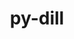 ---
title: "py-dill"
layout: cache
categories: [package, develop]
meta: {"versions": ["0.3.4", "0.3.5.1", "0.3.6"], "compilers": ["gcc@=11.1.0", "gcc@=11.3.0", "gcc@=7.3.1", "gcc@=7.5.0", "oneapi@=2023.1.0", "oneapi@=2023.2.0"], "oss": ["amzn2", "ubuntu18.04", "ubuntu20.04", "ubuntu22.04"], "platforms": ["linux"], "targets": ["ivybridge", "ppc64le", "x86_64", "x86_64_v3"], "stacks": ["e4s", "e4s-oneapi", "e4s-power", "ml-linux-x86_64-cpu", "ml-linux-x86_64-cuda", "ml-linux-x86_64-rocm", "radiuss", "root"], "num_specs": 77, "num_specs_by_stack": {"root": 77, "radiuss": 55, "e4s-power": 4, "e4s-oneapi": 3, "e4s": 3, "ml-linux-x86_64-rocm": 4, "ml-linux-x86_64-cpu": 4, "ml-linux-x86_64-cuda": 4}}
spec_details: [{"hash": "62rhwu23genu7sp2juwwgvnhuekmaysp", "compiler": "gcc@=7.3.1", "versions": ["0.3.6"], "os": "amzn2", "platform": "linux", "target": "ivybridge", "variants": ["build_system=python_pip", "patches=daf79b1"], "stacks": ["root"], "size": "-", "tarball": "https://binaries.spack.io/develop/build_cache/linux-amzn2-ivybridge/gcc-7.3.1/py-dill-0.3.6/linux-amzn2-ivybridge-gcc-7.3.1-py-dill-0.3.6-62rhwu23genu7sp2juwwgvnhuekmaysp.spack"}, {"hash": "aj5v4fn3g7psaanstn3f3qmb3wicir3v", "compiler": "gcc@=7.3.1", "versions": ["0.3.5.1"], "os": "amzn2", "platform": "linux", "target": "ivybridge", "variants": ["build_system=python_pip"], "stacks": ["root"], "size": "-", "tarball": "https://binaries.spack.io/develop/build_cache/linux-amzn2-ivybridge/gcc-7.3.1/py-dill-0.3.5.1/linux-amzn2-ivybridge-gcc-7.3.1-py-dill-0.3.5.1-aj5v4fn3g7psaanstn3f3qmb3wicir3v.spack"}, {"hash": "2wmc6qzfvacgagz5llhxbstvrlx4kdoc", "compiler": "gcc@=7.3.1", "versions": ["0.3.5.1"], "os": "amzn2", "platform": "linux", "target": "x86_64_v3", "variants": ["build_system=python_pip"], "stacks": ["root"], "size": "-", "tarball": "https://binaries.spack.io/develop/build_cache/linux-amzn2-x86_64_v3/gcc-7.3.1/py-dill-0.3.5.1/linux-amzn2-x86_64_v3-gcc-7.3.1-py-dill-0.3.5.1-2wmc6qzfvacgagz5llhxbstvrlx4kdoc.spack"}, {"hash": "epcavkmvicwwympqxd5n5lvyktn5q5lv", "compiler": "gcc@=7.3.1", "versions": ["0.3.5.1"], "os": "amzn2", "platform": "linux", "target": "x86_64_v3", "variants": [], "stacks": ["root"], "size": "-", "tarball": "https://binaries.spack.io/develop/build_cache/linux-amzn2-x86_64_v3/gcc-7.3.1/py-dill-0.3.5.1/linux-amzn2-x86_64_v3-gcc-7.3.1-py-dill-0.3.5.1-epcavkmvicwwympqxd5n5lvyktn5q5lv.spack"}, {"hash": "lzehr3dd7d4iyeyniwsssprzpul7xvnj", "compiler": "gcc@=7.3.1", "versions": ["0.3.5.1"], "os": "amzn2", "platform": "linux", "target": "x86_64_v3", "variants": ["build_system=python_pip"], "stacks": ["root"], "size": "-", "tarball": "https://binaries.spack.io/develop/build_cache/linux-amzn2-x86_64_v3/gcc-7.3.1/py-dill-0.3.5.1/linux-amzn2-x86_64_v3-gcc-7.3.1-py-dill-0.3.5.1-lzehr3dd7d4iyeyniwsssprzpul7xvnj.spack"}, {"hash": "vz7cj2itba643fgwpih3dulga4zlso3f", "compiler": "gcc@=7.3.1", "versions": ["0.3.5.1"], "os": "amzn2", "platform": "linux", "target": "x86_64_v3", "variants": [], "stacks": ["root"], "size": "-", "tarball": "https://binaries.spack.io/develop/build_cache/linux-amzn2-x86_64_v3/gcc-7.3.1/py-dill-0.3.5.1/linux-amzn2-x86_64_v3-gcc-7.3.1-py-dill-0.3.5.1-vz7cj2itba643fgwpih3dulga4zlso3f.spack"}, {"hash": "77jlgzy3vbyn3u4xvqyzqzqqjjk53dky", "compiler": "gcc@=7.3.1", "versions": ["0.3.5.1"], "os": "amzn2", "platform": "linux", "target": "x86_64_v3", "variants": ["build_system=python_pip"], "stacks": ["root"], "size": "-", "tarball": "https://binaries.spack.io/develop/build_cache/linux-amzn2-x86_64_v3/gcc-7.3.1/py-dill-0.3.5.1/linux-amzn2-x86_64_v3-gcc-7.3.1-py-dill-0.3.5.1-77jlgzy3vbyn3u4xvqyzqzqqjjk53dky.spack"}, {"hash": "4piityz3xdivebp46c7buxi66gx5ha3n", "compiler": "gcc@=7.3.1", "versions": ["0.3.5.1"], "os": "amzn2", "platform": "linux", "target": "x86_64_v3", "variants": ["build_system=python_pip"], "stacks": ["root"], "size": "-", "tarball": "https://binaries.spack.io/develop/build_cache/linux-amzn2-x86_64_v3/gcc-7.3.1/py-dill-0.3.5.1/linux-amzn2-x86_64_v3-gcc-7.3.1-py-dill-0.3.5.1-4piityz3xdivebp46c7buxi66gx5ha3n.spack"}, {"hash": "q5cwm4khiht4qx6xptqt2bsamhpj6eph", "compiler": "gcc@=7.5.0", "versions": ["0.3.4"], "os": "ubuntu18.04", "platform": "linux", "target": "x86_64", "variants": [], "stacks": ["root", "radiuss"], "size": "-", "tarball": "https://binaries.spack.io/develop/build_cache/linux-ubuntu18.04-x86_64/gcc-7.5.0/py-dill-0.3.4/linux-ubuntu18.04-x86_64-gcc-7.5.0-py-dill-0.3.4-q5cwm4khiht4qx6xptqt2bsamhpj6eph.spack"}, {"hash": "j6wybuehcvc3ln6ykaqpdtlb5trdnbjl", "compiler": "gcc@=7.5.0", "versions": ["0.3.4"], "os": "ubuntu18.04", "platform": "linux", "target": "x86_64", "variants": [], "stacks": ["root", "radiuss"], "size": "-", "tarball": "https://binaries.spack.io/develop/build_cache/linux-ubuntu18.04-x86_64/gcc-7.5.0/py-dill-0.3.4/linux-ubuntu18.04-x86_64-gcc-7.5.0-py-dill-0.3.4-j6wybuehcvc3ln6ykaqpdtlb5trdnbjl.spack"}, {"hash": "3sxjdcsufav2wcntc3zk34cg756jyunm", "compiler": "gcc@=7.5.0", "versions": ["0.3.4"], "os": "ubuntu18.04", "platform": "linux", "target": "x86_64", "variants": [], "stacks": ["root", "radiuss"], "size": "-", "tarball": "https://binaries.spack.io/develop/build_cache/linux-ubuntu18.04-x86_64/gcc-7.5.0/py-dill-0.3.4/linux-ubuntu18.04-x86_64-gcc-7.5.0-py-dill-0.3.4-3sxjdcsufav2wcntc3zk34cg756jyunm.spack"}, {"hash": "ocp4oy2cm2jiewwtncq46svt35tkz4oi", "compiler": "gcc@=7.5.0", "versions": ["0.3.4"], "os": "ubuntu18.04", "platform": "linux", "target": "x86_64", "variants": [], "stacks": ["root", "radiuss"], "size": "-", "tarball": "https://binaries.spack.io/develop/build_cache/linux-ubuntu18.04-x86_64/gcc-7.5.0/py-dill-0.3.4/linux-ubuntu18.04-x86_64-gcc-7.5.0-py-dill-0.3.4-ocp4oy2cm2jiewwtncq46svt35tkz4oi.spack"}, {"hash": "kkndrbueanucjcz6tsywynsorbprjwhq", "compiler": "gcc@=7.5.0", "versions": ["0.3.4"], "os": "ubuntu18.04", "platform": "linux", "target": "x86_64", "variants": [], "stacks": ["root", "radiuss"], "size": "-", "tarball": "https://binaries.spack.io/develop/build_cache/linux-ubuntu18.04-x86_64/gcc-7.5.0/py-dill-0.3.4/linux-ubuntu18.04-x86_64-gcc-7.5.0-py-dill-0.3.4-kkndrbueanucjcz6tsywynsorbprjwhq.spack"}, {"hash": "3yq7k7a7yclhgtur6d2uzq24gbreyuwt", "compiler": "gcc@=7.5.0", "versions": ["0.3.4"], "os": "ubuntu18.04", "platform": "linux", "target": "x86_64", "variants": [], "stacks": ["root", "radiuss"], "size": "-", "tarball": "https://binaries.spack.io/develop/build_cache/linux-ubuntu18.04-x86_64/gcc-7.5.0/py-dill-0.3.4/linux-ubuntu18.04-x86_64-gcc-7.5.0-py-dill-0.3.4-3yq7k7a7yclhgtur6d2uzq24gbreyuwt.spack"}, {"hash": "kfclel4h2q6mahzit56ine5afb5cerop", "compiler": "gcc@=7.5.0", "versions": ["0.3.4"], "os": "ubuntu18.04", "platform": "linux", "target": "x86_64", "variants": [], "stacks": ["root", "radiuss"], "size": "-", "tarball": "https://binaries.spack.io/develop/build_cache/linux-ubuntu18.04-x86_64/gcc-7.5.0/py-dill-0.3.4/linux-ubuntu18.04-x86_64-gcc-7.5.0-py-dill-0.3.4-kfclel4h2q6mahzit56ine5afb5cerop.spack"}, {"hash": "eg4iwbmhmkwmaflf3s4ugsaa5peh4nho", "compiler": "gcc@=7.5.0", "versions": ["0.3.4"], "os": "ubuntu18.04", "platform": "linux", "target": "x86_64", "variants": [], "stacks": ["root", "radiuss"], "size": "-", "tarball": "https://binaries.spack.io/develop/build_cache/linux-ubuntu18.04-x86_64/gcc-7.5.0/py-dill-0.3.4/linux-ubuntu18.04-x86_64-gcc-7.5.0-py-dill-0.3.4-eg4iwbmhmkwmaflf3s4ugsaa5peh4nho.spack"}, {"hash": "sgcunklt3m45krasflk44bmuzo3hojr5", "compiler": "gcc@=7.5.0", "versions": ["0.3.4"], "os": "ubuntu18.04", "platform": "linux", "target": "x86_64", "variants": [], "stacks": ["root", "radiuss"], "size": "-", "tarball": "https://binaries.spack.io/develop/build_cache/linux-ubuntu18.04-x86_64/gcc-7.5.0/py-dill-0.3.4/linux-ubuntu18.04-x86_64-gcc-7.5.0-py-dill-0.3.4-sgcunklt3m45krasflk44bmuzo3hojr5.spack"}, {"hash": "53oegk5hrx35mpsimedfvzebwww75zjy", "compiler": "gcc@=7.5.0", "versions": ["0.3.4"], "os": "ubuntu18.04", "platform": "linux", "target": "x86_64", "variants": [], "stacks": ["root", "radiuss"], "size": "-", "tarball": "https://binaries.spack.io/develop/build_cache/linux-ubuntu18.04-x86_64/gcc-7.5.0/py-dill-0.3.4/linux-ubuntu18.04-x86_64-gcc-7.5.0-py-dill-0.3.4-53oegk5hrx35mpsimedfvzebwww75zjy.spack"}, {"hash": "2ridmmjpuyq5hqmmg6n5wdkgeb6abwyb", "compiler": "gcc@=7.5.0", "versions": ["0.3.4"], "os": "ubuntu18.04", "platform": "linux", "target": "x86_64", "variants": [], "stacks": ["root", "radiuss"], "size": "-", "tarball": "https://binaries.spack.io/develop/build_cache/linux-ubuntu18.04-x86_64/gcc-7.5.0/py-dill-0.3.4/linux-ubuntu18.04-x86_64-gcc-7.5.0-py-dill-0.3.4-2ridmmjpuyq5hqmmg6n5wdkgeb6abwyb.spack"}, {"hash": "b55hypo4f6a5eibejpj4xkkc2qj3554a", "compiler": "gcc@=7.5.0", "versions": ["0.3.4"], "os": "ubuntu18.04", "platform": "linux", "target": "x86_64", "variants": [], "stacks": ["root", "radiuss"], "size": "-", "tarball": "https://binaries.spack.io/develop/build_cache/linux-ubuntu18.04-x86_64/gcc-7.5.0/py-dill-0.3.4/linux-ubuntu18.04-x86_64-gcc-7.5.0-py-dill-0.3.4-b55hypo4f6a5eibejpj4xkkc2qj3554a.spack"}, {"hash": "7hvqjtchbmu75oukoldwakt72n52fsfy", "compiler": "gcc@=7.5.0", "versions": ["0.3.4"], "os": "ubuntu18.04", "platform": "linux", "target": "x86_64", "variants": [], "stacks": ["root", "radiuss"], "size": "-", "tarball": "https://binaries.spack.io/develop/build_cache/linux-ubuntu18.04-x86_64/gcc-7.5.0/py-dill-0.3.4/linux-ubuntu18.04-x86_64-gcc-7.5.0-py-dill-0.3.4-7hvqjtchbmu75oukoldwakt72n52fsfy.spack"}, {"hash": "xajxb5b3bu2wuyb5eobx4hpkg4fajjh3", "compiler": "gcc@=7.5.0", "versions": ["0.3.4"], "os": "ubuntu18.04", "platform": "linux", "target": "x86_64", "variants": [], "stacks": ["root", "radiuss"], "size": "-", "tarball": "https://binaries.spack.io/develop/build_cache/linux-ubuntu18.04-x86_64/gcc-7.5.0/py-dill-0.3.4/linux-ubuntu18.04-x86_64-gcc-7.5.0-py-dill-0.3.4-xajxb5b3bu2wuyb5eobx4hpkg4fajjh3.spack"}, {"hash": "45jcovase5udrvj2sm2hivmi76nj3id6", "compiler": "gcc@=7.5.0", "versions": ["0.3.4"], "os": "ubuntu18.04", "platform": "linux", "target": "x86_64", "variants": [], "stacks": ["root", "radiuss"], "size": "-", "tarball": "https://binaries.spack.io/develop/build_cache/linux-ubuntu18.04-x86_64/gcc-7.5.0/py-dill-0.3.4/linux-ubuntu18.04-x86_64-gcc-7.5.0-py-dill-0.3.4-45jcovase5udrvj2sm2hivmi76nj3id6.spack"}, {"hash": "pkajllaj5xymc5vy35encmtd5irl5hnf", "compiler": "gcc@=7.5.0", "versions": ["0.3.4"], "os": "ubuntu18.04", "platform": "linux", "target": "x86_64", "variants": [], "stacks": ["root", "radiuss"], "size": "-", "tarball": "https://binaries.spack.io/develop/build_cache/linux-ubuntu18.04-x86_64/gcc-7.5.0/py-dill-0.3.4/linux-ubuntu18.04-x86_64-gcc-7.5.0-py-dill-0.3.4-pkajllaj5xymc5vy35encmtd5irl5hnf.spack"}, {"hash": "ag4ttpvnipq72dv6qvbxm226yfiyfozp", "compiler": "gcc@=7.5.0", "versions": ["0.3.4"], "os": "ubuntu18.04", "platform": "linux", "target": "x86_64", "variants": [], "stacks": ["root", "radiuss"], "size": "-", "tarball": "https://binaries.spack.io/develop/build_cache/linux-ubuntu18.04-x86_64/gcc-7.5.0/py-dill-0.3.4/linux-ubuntu18.04-x86_64-gcc-7.5.0-py-dill-0.3.4-ag4ttpvnipq72dv6qvbxm226yfiyfozp.spack"}, {"hash": "qlonjtgyo3w2iwborqrw5xr3xeu5fwhj", "compiler": "gcc@=7.5.0", "versions": ["0.3.4"], "os": "ubuntu18.04", "platform": "linux", "target": "x86_64", "variants": [], "stacks": ["root", "radiuss"], "size": "-", "tarball": "https://binaries.spack.io/develop/build_cache/linux-ubuntu18.04-x86_64/gcc-7.5.0/py-dill-0.3.4/linux-ubuntu18.04-x86_64-gcc-7.5.0-py-dill-0.3.4-qlonjtgyo3w2iwborqrw5xr3xeu5fwhj.spack"}, {"hash": "kr6jicusma35hlqwqcodkxwfnlgqxx4o", "compiler": "gcc@=7.5.0", "versions": ["0.3.4"], "os": "ubuntu18.04", "platform": "linux", "target": "x86_64", "variants": [], "stacks": ["root", "radiuss"], "size": "-", "tarball": "https://binaries.spack.io/develop/build_cache/linux-ubuntu18.04-x86_64/gcc-7.5.0/py-dill-0.3.4/linux-ubuntu18.04-x86_64-gcc-7.5.0-py-dill-0.3.4-kr6jicusma35hlqwqcodkxwfnlgqxx4o.spack"}, {"hash": "dv7n5vecf3glp3rzcl5lrzwa2cry5aip", "compiler": "gcc@=7.5.0", "versions": ["0.3.4"], "os": "ubuntu18.04", "platform": "linux", "target": "x86_64", "variants": [], "stacks": ["root", "radiuss"], "size": "-", "tarball": "https://binaries.spack.io/develop/build_cache/linux-ubuntu18.04-x86_64/gcc-7.5.0/py-dill-0.3.4/linux-ubuntu18.04-x86_64-gcc-7.5.0-py-dill-0.3.4-dv7n5vecf3glp3rzcl5lrzwa2cry5aip.spack"}, {"hash": "mbdgxpofis54vpylsfyql5rd5hyrp7pv", "compiler": "gcc@=7.5.0", "versions": ["0.3.4"], "os": "ubuntu18.04", "platform": "linux", "target": "x86_64", "variants": [], "stacks": ["root", "radiuss"], "size": "-", "tarball": "https://binaries.spack.io/develop/build_cache/linux-ubuntu18.04-x86_64/gcc-7.5.0/py-dill-0.3.4/linux-ubuntu18.04-x86_64-gcc-7.5.0-py-dill-0.3.4-mbdgxpofis54vpylsfyql5rd5hyrp7pv.spack"}, {"hash": "54ctwlp2drjmrtdtv4mhmezroa47oyoy", "compiler": "gcc@=7.5.0", "versions": ["0.3.4"], "os": "ubuntu18.04", "platform": "linux", "target": "x86_64", "variants": [], "stacks": ["root", "radiuss"], "size": "-", "tarball": "https://binaries.spack.io/develop/build_cache/linux-ubuntu18.04-x86_64/gcc-7.5.0/py-dill-0.3.4/linux-ubuntu18.04-x86_64-gcc-7.5.0-py-dill-0.3.4-54ctwlp2drjmrtdtv4mhmezroa47oyoy.spack"}, {"hash": "fn5rvgzc2iopw6bhfqm6dc5kerpzcwv5", "compiler": "gcc@=7.5.0", "versions": ["0.3.4"], "os": "ubuntu18.04", "platform": "linux", "target": "x86_64", "variants": [], "stacks": ["root", "radiuss"], "size": "-", "tarball": "https://binaries.spack.io/develop/build_cache/linux-ubuntu18.04-x86_64/gcc-7.5.0/py-dill-0.3.4/linux-ubuntu18.04-x86_64-gcc-7.5.0-py-dill-0.3.4-fn5rvgzc2iopw6bhfqm6dc5kerpzcwv5.spack"}, {"hash": "jbqzthgssyqzkqz6r6lc3goi355siab2", "compiler": "gcc@=7.5.0", "versions": ["0.3.4"], "os": "ubuntu18.04", "platform": "linux", "target": "x86_64", "variants": [], "stacks": ["root", "radiuss"], "size": "-", "tarball": "https://binaries.spack.io/develop/build_cache/linux-ubuntu18.04-x86_64/gcc-7.5.0/py-dill-0.3.4/linux-ubuntu18.04-x86_64-gcc-7.5.0-py-dill-0.3.4-jbqzthgssyqzkqz6r6lc3goi355siab2.spack"}, {"hash": "z4ydkgwzkt2cdsjuilbzbmmas5rajvws", "compiler": "gcc@=7.5.0", "versions": ["0.3.4"], "os": "ubuntu18.04", "platform": "linux", "target": "x86_64", "variants": [], "stacks": ["root", "radiuss"], "size": "-", "tarball": "https://binaries.spack.io/develop/build_cache/linux-ubuntu18.04-x86_64/gcc-7.5.0/py-dill-0.3.4/linux-ubuntu18.04-x86_64-gcc-7.5.0-py-dill-0.3.4-z4ydkgwzkt2cdsjuilbzbmmas5rajvws.spack"}, {"hash": "pshrss25opfwe3d3bjojzotn4hsp56ss", "compiler": "gcc@=7.5.0", "versions": ["0.3.4"], "os": "ubuntu18.04", "platform": "linux", "target": "x86_64", "variants": [], "stacks": ["root", "radiuss"], "size": "-", "tarball": "https://binaries.spack.io/develop/build_cache/linux-ubuntu18.04-x86_64/gcc-7.5.0/py-dill-0.3.4/linux-ubuntu18.04-x86_64-gcc-7.5.0-py-dill-0.3.4-pshrss25opfwe3d3bjojzotn4hsp56ss.spack"}, {"hash": "koo4wjdziwmatd4rl65c4bbx6xqgt65l", "compiler": "gcc@=7.5.0", "versions": ["0.3.4"], "os": "ubuntu18.04", "platform": "linux", "target": "x86_64", "variants": [], "stacks": ["root", "radiuss"], "size": "-", "tarball": "https://binaries.spack.io/develop/build_cache/linux-ubuntu18.04-x86_64/gcc-7.5.0/py-dill-0.3.4/linux-ubuntu18.04-x86_64-gcc-7.5.0-py-dill-0.3.4-koo4wjdziwmatd4rl65c4bbx6xqgt65l.spack"}, {"hash": "xnhi5arujfzsgoh2aw3dzmbx4xqlsak7", "compiler": "gcc@=7.5.0", "versions": ["0.3.4"], "os": "ubuntu18.04", "platform": "linux", "target": "x86_64", "variants": [], "stacks": ["root", "radiuss"], "size": "-", "tarball": "https://binaries.spack.io/develop/build_cache/linux-ubuntu18.04-x86_64/gcc-7.5.0/py-dill-0.3.4/linux-ubuntu18.04-x86_64-gcc-7.5.0-py-dill-0.3.4-xnhi5arujfzsgoh2aw3dzmbx4xqlsak7.spack"}, {"hash": "xnrqfjpasncdmbfvabdf6ycriypt3y4p", "compiler": "gcc@=7.5.0", "versions": ["0.3.4"], "os": "ubuntu18.04", "platform": "linux", "target": "x86_64", "variants": [], "stacks": ["root", "radiuss"], "size": "-", "tarball": "https://binaries.spack.io/develop/build_cache/linux-ubuntu18.04-x86_64/gcc-7.5.0/py-dill-0.3.4/linux-ubuntu18.04-x86_64-gcc-7.5.0-py-dill-0.3.4-xnrqfjpasncdmbfvabdf6ycriypt3y4p.spack"}, {"hash": "yqnhwzydwj22vd2y3jxze57ljc3fl6qa", "compiler": "gcc@=7.5.0", "versions": ["0.3.4"], "os": "ubuntu18.04", "platform": "linux", "target": "x86_64", "variants": [], "stacks": ["root", "radiuss"], "size": "-", "tarball": "https://binaries.spack.io/develop/build_cache/linux-ubuntu18.04-x86_64/gcc-7.5.0/py-dill-0.3.4/linux-ubuntu18.04-x86_64-gcc-7.5.0-py-dill-0.3.4-yqnhwzydwj22vd2y3jxze57ljc3fl6qa.spack"}, {"hash": "b5s4g2axrqfnsjhw22vp4u5idpzt5ncz", "compiler": "gcc@=7.5.0", "versions": ["0.3.5.1"], "os": "ubuntu18.04", "platform": "linux", "target": "x86_64", "variants": ["build_system=python_pip"], "stacks": ["root", "radiuss"], "size": "-", "tarball": "https://binaries.spack.io/develop/build_cache/linux-ubuntu18.04-x86_64/gcc-7.5.0/py-dill-0.3.5.1/linux-ubuntu18.04-x86_64-gcc-7.5.0-py-dill-0.3.5.1-b5s4g2axrqfnsjhw22vp4u5idpzt5ncz.spack"}, {"hash": "yvanclewzaynh7mtjmdvgjeslx2xztcu", "compiler": "gcc@=7.5.0", "versions": ["0.3.6"], "os": "ubuntu18.04", "platform": "linux", "target": "x86_64", "variants": ["build_system=python_pip", "patches=daf79b1"], "stacks": ["root", "radiuss"], "size": "-", "tarball": "https://binaries.spack.io/develop/build_cache/linux-ubuntu18.04-x86_64/gcc-7.5.0/py-dill-0.3.6/linux-ubuntu18.04-x86_64-gcc-7.5.0-py-dill-0.3.6-yvanclewzaynh7mtjmdvgjeslx2xztcu.spack"}, {"hash": "i5hjjj2km4ahbht7kydnwnvviy5mauxt", "compiler": "gcc@=7.5.0", "versions": ["0.3.5.1"], "os": "ubuntu18.04", "platform": "linux", "target": "x86_64", "variants": ["build_system=python_pip"], "stacks": ["root", "radiuss"], "size": "-", "tarball": "https://binaries.spack.io/develop/build_cache/linux-ubuntu18.04-x86_64/gcc-7.5.0/py-dill-0.3.5.1/linux-ubuntu18.04-x86_64-gcc-7.5.0-py-dill-0.3.5.1-i5hjjj2km4ahbht7kydnwnvviy5mauxt.spack"}, {"hash": "vsfxhaidzoaw7l4csboivc227kcbdfj4", "compiler": "gcc@=7.5.0", "versions": ["0.3.5.1"], "os": "ubuntu18.04", "platform": "linux", "target": "x86_64", "variants": ["build_system=python_pip"], "stacks": ["root", "radiuss"], "size": "-", "tarball": "https://binaries.spack.io/develop/build_cache/linux-ubuntu18.04-x86_64/gcc-7.5.0/py-dill-0.3.5.1/linux-ubuntu18.04-x86_64-gcc-7.5.0-py-dill-0.3.5.1-vsfxhaidzoaw7l4csboivc227kcbdfj4.spack"}, {"hash": "uezpl3hk43xvg75uywbzp6fosyqurnih", "compiler": "gcc@=7.5.0", "versions": ["0.3.4"], "os": "ubuntu18.04", "platform": "linux", "target": "x86_64", "variants": [], "stacks": ["root", "radiuss"], "size": "-", "tarball": "https://binaries.spack.io/develop/build_cache/linux-ubuntu18.04-x86_64/gcc-7.5.0/py-dill-0.3.4/linux-ubuntu18.04-x86_64-gcc-7.5.0-py-dill-0.3.4-uezpl3hk43xvg75uywbzp6fosyqurnih.spack"}, {"hash": "zpxzrih3o2g5lt6jsjfc55trb243lawm", "compiler": "gcc@=7.5.0", "versions": ["0.3.4"], "os": "ubuntu18.04", "platform": "linux", "target": "x86_64", "variants": [], "stacks": ["root", "radiuss"], "size": "-", "tarball": "https://binaries.spack.io/develop/build_cache/linux-ubuntu18.04-x86_64/gcc-7.5.0/py-dill-0.3.4/linux-ubuntu18.04-x86_64-gcc-7.5.0-py-dill-0.3.4-zpxzrih3o2g5lt6jsjfc55trb243lawm.spack"}, {"hash": "urpaw5gyi4fmvdfvurwsgmvn72c74pcj", "compiler": "gcc@=7.5.0", "versions": ["0.3.5.1"], "os": "ubuntu18.04", "platform": "linux", "target": "x86_64", "variants": ["build_system=python_pip"], "stacks": ["root", "radiuss"], "size": "-", "tarball": "https://binaries.spack.io/develop/build_cache/linux-ubuntu18.04-x86_64/gcc-7.5.0/py-dill-0.3.5.1/linux-ubuntu18.04-x86_64-gcc-7.5.0-py-dill-0.3.5.1-urpaw5gyi4fmvdfvurwsgmvn72c74pcj.spack"}, {"hash": "fe3j73wfgiel77wko3dixicvneh777t2", "compiler": "gcc@=7.5.0", "versions": ["0.3.6"], "os": "ubuntu18.04", "platform": "linux", "target": "x86_64", "variants": ["build_system=python_pip", "patches=daf79b1"], "stacks": ["root", "radiuss"], "size": "-", "tarball": "https://binaries.spack.io/develop/build_cache/linux-ubuntu18.04-x86_64/gcc-7.5.0/py-dill-0.3.6/linux-ubuntu18.04-x86_64-gcc-7.5.0-py-dill-0.3.6-fe3j73wfgiel77wko3dixicvneh777t2.spack"}, {"hash": "fsdkdg3knile7azk6zhsedg4whcyktjb", "compiler": "gcc@=7.5.0", "versions": ["0.3.6"], "os": "ubuntu18.04", "platform": "linux", "target": "x86_64", "variants": ["build_system=python_pip", "patches=daf79b1"], "stacks": ["root", "radiuss"], "size": "-", "tarball": "https://binaries.spack.io/develop/build_cache/linux-ubuntu18.04-x86_64/gcc-7.5.0/py-dill-0.3.6/linux-ubuntu18.04-x86_64-gcc-7.5.0-py-dill-0.3.6-fsdkdg3knile7azk6zhsedg4whcyktjb.spack"}, {"hash": "xfnjonsbpsjiqnvpqnbdvyjzntyb5hhn", "compiler": "gcc@=7.5.0", "versions": ["0.3.5.1"], "os": "ubuntu18.04", "platform": "linux", "target": "x86_64", "variants": [], "stacks": ["root", "radiuss"], "size": "-", "tarball": "https://binaries.spack.io/develop/build_cache/linux-ubuntu18.04-x86_64/gcc-7.5.0/py-dill-0.3.5.1/linux-ubuntu18.04-x86_64-gcc-7.5.0-py-dill-0.3.5.1-xfnjonsbpsjiqnvpqnbdvyjzntyb5hhn.spack"}, {"hash": "fitveeqgyen2e66cxfrvkudb45yry7wc", "compiler": "gcc@=7.5.0", "versions": ["0.3.6"], "os": "ubuntu18.04", "platform": "linux", "target": "x86_64", "variants": ["build_system=python_pip", "patches=daf79b1"], "stacks": ["root", "radiuss"], "size": "-", "tarball": "https://binaries.spack.io/develop/build_cache/linux-ubuntu18.04-x86_64/gcc-7.5.0/py-dill-0.3.6/linux-ubuntu18.04-x86_64-gcc-7.5.0-py-dill-0.3.6-fitveeqgyen2e66cxfrvkudb45yry7wc.spack"}, {"hash": "pgmlptxfk3bkcei37kbe3t6qugkkrdwq", "compiler": "gcc@=7.5.0", "versions": ["0.3.5.1"], "os": "ubuntu18.04", "platform": "linux", "target": "x86_64", "variants": ["build_system=python_pip"], "stacks": ["root", "radiuss"], "size": "-", "tarball": "https://binaries.spack.io/develop/build_cache/linux-ubuntu18.04-x86_64/gcc-7.5.0/py-dill-0.3.5.1/linux-ubuntu18.04-x86_64-gcc-7.5.0-py-dill-0.3.5.1-pgmlptxfk3bkcei37kbe3t6qugkkrdwq.spack"}, {"hash": "l4cbytksqry5j4i5bdvk4ymhhr5afx7o", "compiler": "gcc@=7.5.0", "versions": ["0.3.6"], "os": "ubuntu18.04", "platform": "linux", "target": "x86_64_v3", "variants": ["build_system=python_pip", "patches=daf79b1"], "stacks": ["root", "radiuss"], "size": "-", "tarball": "https://binaries.spack.io/develop/build_cache/linux-ubuntu18.04-x86_64_v3/gcc-7.5.0/py-dill-0.3.6/linux-ubuntu18.04-x86_64_v3-gcc-7.5.0-py-dill-0.3.6-l4cbytksqry5j4i5bdvk4ymhhr5afx7o.spack"}, {"hash": "4chzrxyhpkazmat57j6udhjrcinkvtsx", "compiler": "gcc@=7.5.0", "versions": ["0.3.6"], "os": "ubuntu18.04", "platform": "linux", "target": "x86_64_v3", "variants": ["build_system=python_pip", "patches=daf79b1"], "stacks": ["root", "radiuss"], "size": "-", "tarball": "https://binaries.spack.io/develop/build_cache/linux-ubuntu18.04-x86_64_v3/gcc-7.5.0/py-dill-0.3.6/linux-ubuntu18.04-x86_64_v3-gcc-7.5.0-py-dill-0.3.6-4chzrxyhpkazmat57j6udhjrcinkvtsx.spack"}, {"hash": "huf6lj3zlexmiigbrducbutdogpvbwmy", "compiler": "gcc@=7.5.0", "versions": ["0.3.6"], "os": "ubuntu18.04", "platform": "linux", "target": "x86_64_v3", "variants": ["build_system=python_pip", "patches=daf79b1"], "stacks": ["root", "radiuss"], "size": "-", "tarball": "https://binaries.spack.io/develop/build_cache/linux-ubuntu18.04-x86_64_v3/gcc-7.5.0/py-dill-0.3.6/linux-ubuntu18.04-x86_64_v3-gcc-7.5.0-py-dill-0.3.6-huf6lj3zlexmiigbrducbutdogpvbwmy.spack"}, {"hash": "aafugfsh46t3vsrka3zkknskxgm4t3cx", "compiler": "gcc@=7.5.0", "versions": ["0.3.6"], "os": "ubuntu18.04", "platform": "linux", "target": "x86_64_v3", "variants": ["build_system=python_pip", "patches=daf79b1"], "stacks": ["root", "radiuss"], "size": "-", "tarball": "https://binaries.spack.io/develop/build_cache/linux-ubuntu18.04-x86_64_v3/gcc-7.5.0/py-dill-0.3.6/linux-ubuntu18.04-x86_64_v3-gcc-7.5.0-py-dill-0.3.6-aafugfsh46t3vsrka3zkknskxgm4t3cx.spack"}, {"hash": "gxuoyn4w5s4254mm5wupvadaj2dpgixw", "compiler": "gcc@=7.5.0", "versions": ["0.3.6"], "os": "ubuntu18.04", "platform": "linux", "target": "x86_64_v3", "variants": ["build_system=python_pip", "patches=daf79b1"], "stacks": ["root", "radiuss"], "size": "-", "tarball": "https://binaries.spack.io/develop/build_cache/linux-ubuntu18.04-x86_64_v3/gcc-7.5.0/py-dill-0.3.6/linux-ubuntu18.04-x86_64_v3-gcc-7.5.0-py-dill-0.3.6-gxuoyn4w5s4254mm5wupvadaj2dpgixw.spack"}, {"hash": "i6hmmi5finltgkwljmypwjqfirxnjld6", "compiler": "gcc@=7.5.0", "versions": ["0.3.6"], "os": "ubuntu18.04", "platform": "linux", "target": "x86_64_v3", "variants": ["build_system=python_pip", "patches=daf79b1"], "stacks": ["root", "radiuss"], "size": "-", "tarball": "https://binaries.spack.io/develop/build_cache/linux-ubuntu18.04-x86_64_v3/gcc-7.5.0/py-dill-0.3.6/linux-ubuntu18.04-x86_64_v3-gcc-7.5.0-py-dill-0.3.6-i6hmmi5finltgkwljmypwjqfirxnjld6.spack"}, {"hash": "mtz3zmc6kcluowgks5wnaef3vdgp6mzy", "compiler": "gcc@=7.5.0", "versions": ["0.3.6"], "os": "ubuntu18.04", "platform": "linux", "target": "x86_64_v3", "variants": ["build_system=python_pip", "patches=daf79b1"], "stacks": ["root", "radiuss"], "size": "-", "tarball": "https://binaries.spack.io/develop/build_cache/linux-ubuntu18.04-x86_64_v3/gcc-7.5.0/py-dill-0.3.6/linux-ubuntu18.04-x86_64_v3-gcc-7.5.0-py-dill-0.3.6-mtz3zmc6kcluowgks5wnaef3vdgp6mzy.spack"}, {"hash": "irpmqfxzxt2jtjqtbpu3sba7u7fpng4e", "compiler": "gcc@=7.5.0", "versions": ["0.3.6"], "os": "ubuntu18.04", "platform": "linux", "target": "x86_64_v3", "variants": ["build_system=python_pip", "patches=daf79b1"], "stacks": ["root", "radiuss"], "size": "-", "tarball": "https://binaries.spack.io/develop/build_cache/linux-ubuntu18.04-x86_64_v3/gcc-7.5.0/py-dill-0.3.6/linux-ubuntu18.04-x86_64_v3-gcc-7.5.0-py-dill-0.3.6-irpmqfxzxt2jtjqtbpu3sba7u7fpng4e.spack"}, {"hash": "sz4ynusf4ltkkpszwzwcoo2erkpw4izv", "compiler": "gcc@=7.5.0", "versions": ["0.3.6"], "os": "ubuntu18.04", "platform": "linux", "target": "x86_64_v3", "variants": ["build_system=python_pip", "patches=daf79b1"], "stacks": ["root", "radiuss"], "size": "-", "tarball": "https://binaries.spack.io/develop/build_cache/linux-ubuntu18.04-x86_64_v3/gcc-7.5.0/py-dill-0.3.6/linux-ubuntu18.04-x86_64_v3-gcc-7.5.0-py-dill-0.3.6-sz4ynusf4ltkkpszwzwcoo2erkpw4izv.spack"}, {"hash": "s6fhw4yrcexndkfhbxaicbtnclt7u3d7", "compiler": "gcc@=7.5.0", "versions": ["0.3.6"], "os": "ubuntu18.04", "platform": "linux", "target": "x86_64_v3", "variants": ["build_system=python_pip", "patches=daf79b1"], "stacks": ["root", "radiuss"], "size": "-", "tarball": "https://binaries.spack.io/develop/build_cache/linux-ubuntu18.04-x86_64_v3/gcc-7.5.0/py-dill-0.3.6/linux-ubuntu18.04-x86_64_v3-gcc-7.5.0-py-dill-0.3.6-s6fhw4yrcexndkfhbxaicbtnclt7u3d7.spack"}, {"hash": "z56kwjjhs6h3tfqxjakq4lwo6ezszmsl", "compiler": "gcc@=7.5.0", "versions": ["0.3.6"], "os": "ubuntu18.04", "platform": "linux", "target": "x86_64_v3", "variants": ["build_system=python_pip", "patches=daf79b1"], "stacks": ["root", "radiuss"], "size": "-", "tarball": "https://binaries.spack.io/develop/build_cache/linux-ubuntu18.04-x86_64_v3/gcc-7.5.0/py-dill-0.3.6/linux-ubuntu18.04-x86_64_v3-gcc-7.5.0-py-dill-0.3.6-z56kwjjhs6h3tfqxjakq4lwo6ezszmsl.spack"}, {"hash": "k72dp4txfwfhjczr5gvddmooimyrrbma", "compiler": "gcc@=7.5.0", "versions": ["0.3.6"], "os": "ubuntu18.04", "platform": "linux", "target": "x86_64_v3", "variants": ["build_system=python_pip", "patches=daf79b1"], "stacks": ["root", "radiuss"], "size": "-", "tarball": "https://binaries.spack.io/develop/build_cache/linux-ubuntu18.04-x86_64_v3/gcc-7.5.0/py-dill-0.3.6/linux-ubuntu18.04-x86_64_v3-gcc-7.5.0-py-dill-0.3.6-k72dp4txfwfhjczr5gvddmooimyrrbma.spack"}, {"hash": "hbhrk647eybncvftqjfmriqykv3vuocq", "compiler": "gcc@=7.5.0", "versions": ["0.3.6"], "os": "ubuntu18.04", "platform": "linux", "target": "x86_64_v3", "variants": ["build_system=python_pip", "patches=daf79b1"], "stacks": ["root", "radiuss"], "size": "-", "tarball": "https://binaries.spack.io/develop/build_cache/linux-ubuntu18.04-x86_64_v3/gcc-7.5.0/py-dill-0.3.6/linux-ubuntu18.04-x86_64_v3-gcc-7.5.0-py-dill-0.3.6-hbhrk647eybncvftqjfmriqykv3vuocq.spack"}, {"hash": "ayhi5tsyqmtvttkjmvnefgludnc6vd6u", "compiler": "gcc@=11.1.0", "versions": ["0.3.6"], "os": "ubuntu20.04", "platform": "linux", "target": "ppc64le", "variants": ["build_system=python_pip", "patches=daf79b1"], "stacks": ["root", "e4s-power"], "size": "-", "tarball": "https://binaries.spack.io/develop/build_cache/linux-ubuntu20.04-ppc64le/gcc-11.1.0/py-dill-0.3.6/linux-ubuntu20.04-ppc64le-gcc-11.1.0-py-dill-0.3.6-ayhi5tsyqmtvttkjmvnefgludnc6vd6u.spack"}, {"hash": "cywwlbr7jri7ctnq73ivd5dqxzst35vd", "compiler": "gcc@=11.1.0", "versions": ["0.3.6"], "os": "ubuntu20.04", "platform": "linux", "target": "ppc64le", "variants": ["build_system=python_pip", "patches=daf79b1"], "stacks": ["root", "e4s-power"], "size": "-", "tarball": "https://binaries.spack.io/develop/build_cache/linux-ubuntu20.04-ppc64le/gcc-11.1.0/py-dill-0.3.6/linux-ubuntu20.04-ppc64le-gcc-11.1.0-py-dill-0.3.6-cywwlbr7jri7ctnq73ivd5dqxzst35vd.spack"}, {"hash": "vqs2az7sss2bm5cixo5luawtljpbncd5", "compiler": "gcc@=11.1.0", "versions": ["0.3.6"], "os": "ubuntu20.04", "platform": "linux", "target": "ppc64le", "variants": ["build_system=python_pip", "patches=daf79b1"], "stacks": ["root", "e4s-power"], "size": "-", "tarball": "https://binaries.spack.io/develop/build_cache/linux-ubuntu20.04-ppc64le/gcc-11.1.0/py-dill-0.3.6/linux-ubuntu20.04-ppc64le-gcc-11.1.0-py-dill-0.3.6-vqs2az7sss2bm5cixo5luawtljpbncd5.spack"}, {"hash": "q32wez3c5owhz2m7mhniezp2v2kr72fv", "compiler": "gcc@=11.1.0", "versions": ["0.3.6"], "os": "ubuntu20.04", "platform": "linux", "target": "ppc64le", "variants": ["build_system=python_pip", "patches=daf79b1"], "stacks": ["root", "e4s-power"], "size": "-", "tarball": "https://binaries.spack.io/develop/build_cache/linux-ubuntu20.04-ppc64le/gcc-11.1.0/py-dill-0.3.6/linux-ubuntu20.04-ppc64le-gcc-11.1.0-py-dill-0.3.6-q32wez3c5owhz2m7mhniezp2v2kr72fv.spack"}, {"hash": "2ggr7z64pp5t6gk7yb5yntexrczgp4kw", "compiler": "oneapi@=2023.1.0", "versions": ["0.3.6"], "os": "ubuntu20.04", "platform": "linux", "target": "x86_64", "variants": ["build_system=python_pip", "patches=daf79b1"], "stacks": ["root", "e4s-oneapi"], "size": "-", "tarball": "https://binaries.spack.io/develop/build_cache/linux-ubuntu20.04-x86_64/oneapi-2023.1.0/py-dill-0.3.6/linux-ubuntu20.04-x86_64-oneapi-2023.1.0-py-dill-0.3.6-2ggr7z64pp5t6gk7yb5yntexrczgp4kw.spack"}, {"hash": "rpbr4nb66c3ci6cphmv45vqmelgrppz5", "compiler": "oneapi@=2023.1.0", "versions": ["0.3.6"], "os": "ubuntu20.04", "platform": "linux", "target": "x86_64", "variants": ["build_system=python_pip", "patches=daf79b1"], "stacks": ["root", "e4s-oneapi"], "size": "-", "tarball": "https://binaries.spack.io/develop/build_cache/linux-ubuntu20.04-x86_64/oneapi-2023.1.0/py-dill-0.3.6/linux-ubuntu20.04-x86_64-oneapi-2023.1.0-py-dill-0.3.6-rpbr4nb66c3ci6cphmv45vqmelgrppz5.spack"}, {"hash": "ybri4mwf6g4vug5rxmpw5gqwdxnct3ro", "compiler": "oneapi@=2023.2.0", "versions": ["0.3.6"], "os": "ubuntu20.04", "platform": "linux", "target": "x86_64", "variants": ["build_system=python_pip", "patches=daf79b1"], "stacks": ["root", "e4s-oneapi"], "size": "-", "tarball": "https://binaries.spack.io/develop/build_cache/linux-ubuntu20.04-x86_64/oneapi-2023.2.0/py-dill-0.3.6/linux-ubuntu20.04-x86_64-oneapi-2023.2.0-py-dill-0.3.6-ybri4mwf6g4vug5rxmpw5gqwdxnct3ro.spack"}, {"hash": "lqoib4g5gzeharpd5ahck2ffhu3ijhmg", "compiler": "gcc@=11.1.0", "versions": ["0.3.6"], "os": "ubuntu20.04", "platform": "linux", "target": "x86_64_v3", "variants": ["build_system=python_pip", "patches=daf79b1"], "stacks": ["root", "e4s"], "size": "-", "tarball": "https://binaries.spack.io/develop/build_cache/linux-ubuntu20.04-x86_64_v3/gcc-11.1.0/py-dill-0.3.6/linux-ubuntu20.04-x86_64_v3-gcc-11.1.0-py-dill-0.3.6-lqoib4g5gzeharpd5ahck2ffhu3ijhmg.spack"}, {"hash": "mru4sug7ythpiis6vyhcpzkff7x6cog6", "compiler": "gcc@=11.1.0", "versions": ["0.3.6"], "os": "ubuntu20.04", "platform": "linux", "target": "x86_64_v3", "variants": ["build_system=python_pip", "patches=daf79b1"], "stacks": ["root", "e4s"], "size": "-", "tarball": "https://binaries.spack.io/develop/build_cache/linux-ubuntu20.04-x86_64_v3/gcc-11.1.0/py-dill-0.3.6/linux-ubuntu20.04-x86_64_v3-gcc-11.1.0-py-dill-0.3.6-mru4sug7ythpiis6vyhcpzkff7x6cog6.spack"}, {"hash": "5zhrg7q2zjcjhr5thd5g7kgeme7c3w24", "compiler": "gcc@=11.1.0", "versions": ["0.3.6"], "os": "ubuntu20.04", "platform": "linux", "target": "x86_64_v3", "variants": ["build_system=python_pip", "patches=daf79b1"], "stacks": ["root", "e4s"], "size": "-", "tarball": "https://binaries.spack.io/develop/build_cache/linux-ubuntu20.04-x86_64_v3/gcc-11.1.0/py-dill-0.3.6/linux-ubuntu20.04-x86_64_v3-gcc-11.1.0-py-dill-0.3.6-5zhrg7q2zjcjhr5thd5g7kgeme7c3w24.spack"}, {"hash": "vnyl66lgr6yvf2makheipon27kmbujp7", "compiler": "gcc@=11.3.0", "versions": ["0.3.6"], "os": "ubuntu22.04", "platform": "linux", "target": "x86_64_v3", "variants": ["build_system=python_pip", "patches=daf79b1"], "stacks": ["ml-linux-x86_64-rocm", "ml-linux-x86_64-cpu", "root", "ml-linux-x86_64-cuda"], "size": "-", "tarball": "https://binaries.spack.io/develop/build_cache/linux-ubuntu22.04-x86_64_v3/gcc-11.3.0/py-dill-0.3.6/linux-ubuntu22.04-x86_64_v3-gcc-11.3.0-py-dill-0.3.6-vnyl66lgr6yvf2makheipon27kmbujp7.spack"}, {"hash": "v7ykwe6t4kczdaqmlpduddegniuhdkmv", "compiler": "gcc@=11.3.0", "versions": ["0.3.6"], "os": "ubuntu22.04", "platform": "linux", "target": "x86_64_v3", "variants": ["build_system=python_pip", "patches=daf79b1"], "stacks": ["ml-linux-x86_64-rocm", "ml-linux-x86_64-cpu", "root", "ml-linux-x86_64-cuda"], "size": "-", "tarball": "https://binaries.spack.io/develop/build_cache/linux-ubuntu22.04-x86_64_v3/gcc-11.3.0/py-dill-0.3.6/linux-ubuntu22.04-x86_64_v3-gcc-11.3.0-py-dill-0.3.6-v7ykwe6t4kczdaqmlpduddegniuhdkmv.spack"}, {"hash": "5bulrvxigjlxhlscwaqs7vjiqjkelyai", "compiler": "gcc@=11.3.0", "versions": ["0.3.6"], "os": "ubuntu22.04", "platform": "linux", "target": "x86_64_v3", "variants": ["build_system=python_pip", "patches=daf79b1"], "stacks": ["ml-linux-x86_64-rocm", "ml-linux-x86_64-cpu", "root", "ml-linux-x86_64-cuda"], "size": "-", "tarball": "https://binaries.spack.io/develop/build_cache/linux-ubuntu22.04-x86_64_v3/gcc-11.3.0/py-dill-0.3.6/linux-ubuntu22.04-x86_64_v3-gcc-11.3.0-py-dill-0.3.6-5bulrvxigjlxhlscwaqs7vjiqjkelyai.spack"}, {"hash": "pode7p37jyykkyh2iv4uzzqd7aqpvu3a", "compiler": "gcc@=11.3.0", "versions": ["0.3.6"], "os": "ubuntu22.04", "platform": "linux", "target": "x86_64_v3", "variants": ["build_system=python_pip", "patches=daf79b1"], "stacks": ["ml-linux-x86_64-rocm", "ml-linux-x86_64-cpu", "root", "ml-linux-x86_64-cuda"], "size": "-", "tarball": "https://binaries.spack.io/develop/build_cache/linux-ubuntu22.04-x86_64_v3/gcc-11.3.0/py-dill-0.3.6/linux-ubuntu22.04-x86_64_v3-gcc-11.3.0-py-dill-0.3.6-pode7p37jyykkyh2iv4uzzqd7aqpvu3a.spack"}]
---